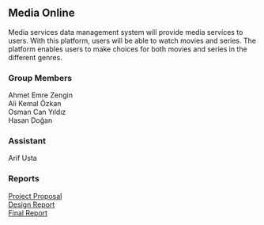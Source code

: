 ## Media Online

Media services data management system will provide media services to users. With this platform, users will be able to watch movies and series. The platform enables users to make choices for both movies and series in the different genres.  

### Group Members
Ahmet Emre Zengin<br />
Ali Kemal Özkan<br />
Osman Can Yıldız<br />
Hasan Doğan

### Assistant
Arif Usta


### Reports
[Project Proposal](https://github.com/alikemalozkan/MediaOnline/raw/master/Proposal.pdf)<br />
[Design Report]()<br />
[Final Report]()<br />





